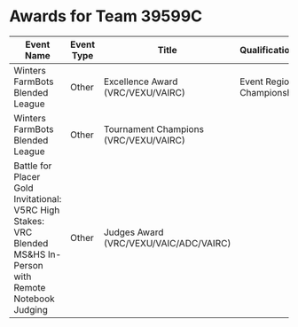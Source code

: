 # Awards for Team 39599C

| Event Name | Event Type | Title | Qualifications |
|------------|------------|-------|----------------|
| Winters FarmBots Blended League | Other | Excellence Award (VRC/VEXU/VAIRC) | Event Region Championship |
| Winters FarmBots Blended League | Other | Tournament Champions (VRC/VEXU/VAIRC) |  |
| Battle for Placer Gold Invitational: V5RC High Stakes: VRC Blended MS&HS In-Person with Remote Notebook Judging | Other | Judges Award (VRC/VEXU/VAIC/ADC/VAIRC) |  |
